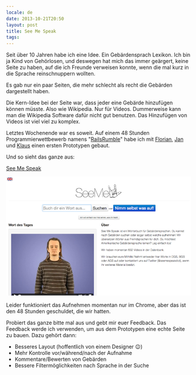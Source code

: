 ```yaml
---
locale: de
date: 2013-10-21T20:50
layout: post
title: See Me Speak
tags:
---
```


Seit über 10 Jahren habe ich eine Idee. Ein Gebärdensprach Lexikon. Ich bin ja 
Kind von Gehörlosen, und deswegen hat mich das immer geärgert, keine Seite zu haben, auf
die ich Freunde verweisen konnte, wenn die mal kurz in die Sprache reinschnuppern wollten.

Es gab nur ein paar Seiten, die mehr schlecht als recht die Gebärden dargestellt haben.

Die Kern-Idee bei der Seite war, dass jeder eine Gebärde hinzufügen können müsste. Also wie
Wikipedia. Nur für Videos. Dummerweise kann man die Wikipedia Software dafür nicht gut
benutzen. Das Hinzufügen von Videos ist viel viel zu komplex.

Letztes Wochenende war es soweit. Auf einem 48 Stunden Programmierwettbewerb namens "[RailsRumble](http://railsrumble.com)"
habe ich mit [Florian](https://twitter.com/Argorak), [Jan](https://twitter.com/JanNilpferd) und [Klaus](https://twitter.com/kaeff)
einen ersten Prototypen gebaut.

Und so sieht das ganze aus:

[See Me Speak](http://rumble.seemespeak.org)

<a href="http://rumble.seemespeak.org"><img src="/images/2013-10-21-see-me-speak/seemespeak.png"/></a>

Leider funktioniert das Aufnehmen momentan nur im Chrome, aber das ist den 48 Stunden geschuldet, die
wir hatten.

Probiert das ganze bitte mal aus und gebt mir euer Feedback. Das Feedback werde ich verwenden,
um aus dem Prototypen eine echte Seite zu bauen. Dazu gehört dann:

* Besseres Layout (hoffentlich von einem Designer :wink:)
* Mehr Kontrolle vor/während/nach der Aufnahme
* Kommentare/Bewerten von Gebärden
* Bessere Filtermöglichkeiten nach Sprache in der Suche
